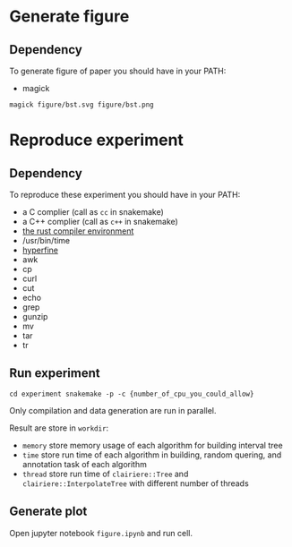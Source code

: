 # Generate figure

## Dependency

To generate figure of paper you should have in your PATH:
- magick

```
magick figure/bst.svg figure/bst.png
```

# Reproduce experiment

## Dependency

To reproduce these experiment you should have in your PATH:
- a C complier (call as `cc` in snakemake)
- a C++ complier (call as `c++` in snakemake)
- [the rust compiler environment](https://rustup.rs/)
- /usr/bin/time
- [hyperfine](https://github.com/sharkdp/hyperfine)
- awk
- cp
- curl
- cut
- echo
- grep
- gunzip
- mv
- tar
- tr

## Run experiment

``
cd experiment
snakemake -p -c {number_of_cpu_you_could_allow}
``

Only compilation and data generation are run in parallel.

Result are store in `workdir`:
- `memory` store memory usage of each algorithm for building interval tree
- `time` store run time of each algorithm in building, random quering, and annotation task of each algorithm
- `thread` store run time of `clairiere::Tree` and `clairiere::InterpolateTree` with different number of threads

## Generate plot

Open jupyter notebook `figure.ipynb` and run cell.
